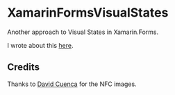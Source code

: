 # XamarinFormsVisualStates

Another approach to Visual States in Xamarin.Forms.

I wrote about this [here](https://marcoscobena.com/?i=Wed-28--One-approach-to-Visual-States-730813111718).

## Credits

Thanks to [David Cuenca](http://www.davidcuencaoliva.com) for the NFC images.
